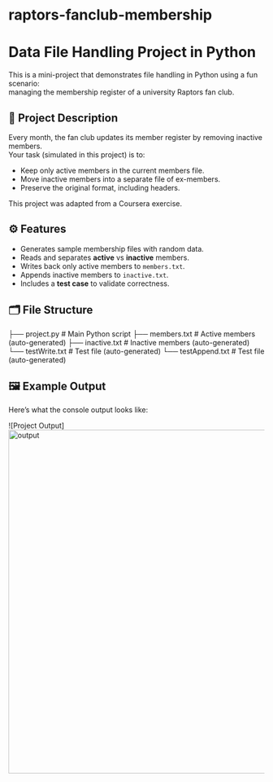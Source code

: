 # raptors-fanclub-membership
# Data File Handling Project in Python  

This is a mini-project that demonstrates file handling in Python using a fun scenario:  
managing the membership register of a university Raptors fan club.  

## 📌 Project Description  
Every month, the fan club updates its member register by removing inactive members.  
Your task (simulated in this project) is to:  
- Keep only active members in the current members file.  
- Move inactive members into a separate file of ex-members.  
- Preserve the original format, including headers.  

This project was adapted from a Coursera exercise.  

## ⚙️ Features  
- Generates sample membership files with random data.  
- Reads and separates **active** vs **inactive** members.  
- Writes back only active members to `members.txt`.  
- Appends inactive members to `inactive.txt`.  
- Includes a **test case** to validate correctness.  

## 🗂️ File Structure  
├── project.py # Main Python script
├── members.txt # Active members (auto-generated)
├── inactive.txt # Inactive members (auto-generated)
└── testWrite.txt # Test file (auto-generated)
└── testAppend.txt # Test file (auto-generated)
## 🖼️ Example Output  

Here’s what the console output looks like:  

![Project Output]  <img width="510" height="675" alt="output" src="https://github.com/user-attachments/assets/d092d843-986e-4def-abe9-a419d6c40a59" />
